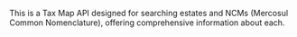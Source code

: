 This is a Tax Map API designed for searching estates and NCMs (Mercosul Common Nomenclature), offering comprehensive information about each.
